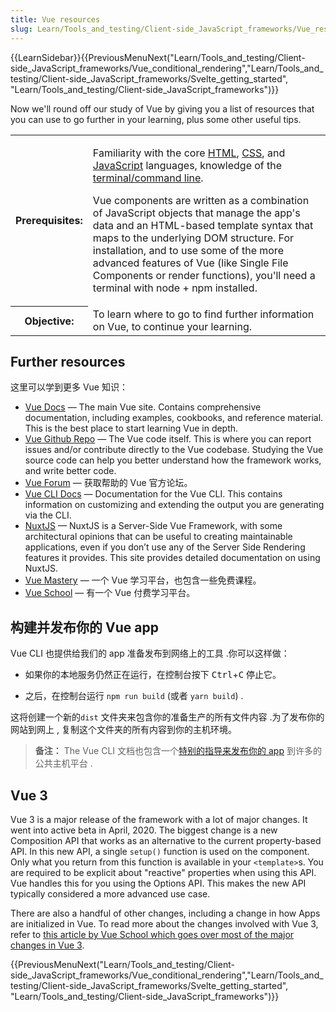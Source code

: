 ```yaml
---
title: Vue resources
slug: Learn/Tools_and_testing/Client-side_JavaScript_frameworks/Vue_resources
---
```


{{LearnSidebar}}{{PreviousMenuNext("Learn/Tools_and_testing/Client-side_JavaScript_frameworks/Vue_conditional_rendering","Learn/Tools_and_testing/Client-side_JavaScript_frameworks/Svelte_getting_started", "Learn/Tools_and_testing/Client-side_JavaScript_frameworks")}}

Now we'll round off our study of Vue by giving you a list of resources that you can use to go further in your learning, plus some other useful tips.

<table class="learn-box standard-table">
  <tbody>
    <tr>
      <th scope="row">Prerequisites:</th>
      <td>
        <p>
          Familiarity with the core <a href="/zh-CN/docs/Learn/HTML">HTML</a>,
          <a href="/zh-CN/docs/Learn/CSS">CSS</a>, and
          <a href="/zh-CN/docs/Learn/JavaScript">JavaScript</a> languages,
          knowledge of the
          <a
            href="/zh-CN/docs/Learn/Tools_and_testing/Understanding_client-side_tools/Command_line"
            >terminal/command line</a
          >.
        </p>
        <p>
          Vue components are written as a combination of JavaScript objects that
          manage the app's data and an HTML-based template syntax that maps to
          the underlying DOM structure. For installation, and to use some of the
          more advanced features of Vue (like Single File Components or render
          functions), you'll need a terminal with node + npm installed.
        </p>
      </td>
    </tr>
    <tr>
      <th scope="row">Objective:</th>
      <td>
        To learn where to go to find further information on Vue, to continue
        your learning.
      </td>
    </tr>
  </tbody>
</table>

## Further resources

这里可以学到更多 Vue 知识：

- [Vue Docs](https://vuejs.org/) — The main Vue site. Contains comprehensive documentation, including examples, cookbooks, and reference material. This is the best place to start learning Vue in depth.
- [Vue Github Repo](https://github.com/vuejs/vue) — The Vue code itself. This is where you can report issues and/or contribute directly to the Vue codebase. Studying the Vue source code can help you better understand how the framework works, and write better code.
- [Vue Forum](https://forum.vuejs.org/) — 获取帮助的 Vue 官方论坛。
- [Vue CLI Docs](https://cli.vuejs.org/) — Documentation for the Vue CLI. This contains information on customizing and extending the output you are generating via the CLI.
- [NuxtJS](https://nuxtjs.org/) — NuxtJS is a Server-Side Vue Framework, with some architectural opinions that can be useful to creating maintainable applications, even if you don’t use any of the Server Side Rendering features it provides. This site provides detailed documentation on using NuxtJS.
- [Vue Mastery](https://www.vuemastery.com/courses/) — 一个 Vue 学习平台，也包含一些免费课程。
- [Vue School](https://vueschool.io/) — 有一个 Vue 付费学习平台。

## 构建并发布你的 Vue app

Vue CLI 也提供给我们的 app 准备发布到网络上的工具 .你可以这样做：

- 如果你的本地服务仍然正在运行，在控制台按下 <kbd>Ctrl</kbd>+<kbd>C</kbd> 停止它。

- 之后，在控制台运行 `npm run build` (或者 `yarn build`) .

这将创建一个新的`dist` 文件夹来包含你的准备生产的所有文件内容 .为了发布你的网站到网上 , 复制这个文件夹的所有内容到你的主机环境。

> **备注：** The Vue CLI 文档也包含一个[特别的指导来发布你的 app](https://cli.vuejs.org/guide/deployment.html#platform-guides) 到许多的公共主机平台 .

## Vue 3

Vue 3 is a major release of the framework with a lot of major changes. It went into active beta in April, 2020. The biggest change is a new Composition API that works as an alternative to the current property-based API. In this new API, a single `setup()` function is used on the component. Only what you return from this function is available in your `<template>`s. You are required to be explicit about "reactive" properties when using this API. Vue handles this for you using the Options API. This makes the new API typically considered a more advanced use case.

There are also a handful of other changes, including a change in how Apps are initialized in Vue. To read more about the changes involved with Vue 3, refer to [this article by Vue School which goes over most of the major changes in Vue 3](https://vueschool.io/articles/vuejs-tutorials/exciting-new-features-in-vue-3/).

{{PreviousMenuNext("Learn/Tools_and_testing/Client-side_JavaScript_frameworks/Vue_conditional_rendering","Learn/Tools_and_testing/Client-side_JavaScript_frameworks/Svelte_getting_started", "Learn/Tools_and_testing/Client-side_JavaScript_frameworks")}}

